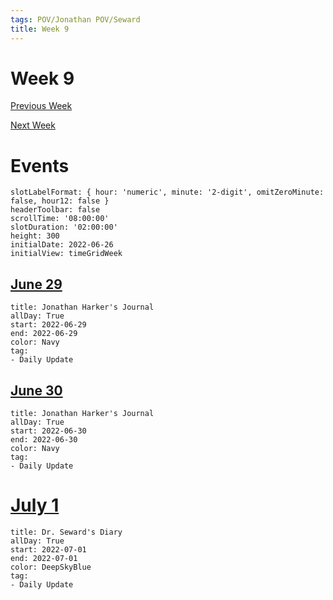 ```yaml
---
tags: POV/Jonathan POV/Seward 
title: Week 9
---
```


# Week 9

[Previous Week](2022-W26.md)

[Next Week](2022-W8.md)

# Events

```itinerary
slotLabelFormat: { hour: 'numeric', minute: '2-digit', omitZeroMinute: false, hour12: false }
headerToolbar: false
scrollTime: '08:00:00'
slotDuration: '02:00:00'
height: 300
initialDate: 2022-06-26
initialView: timeGridWeek
```

## [June 29](2022-06-29.md)

```itinerary-event
title: Jonathan Harker's Journal
allDay: True
start: 2022-06-29
end: 2022-06-29
color: Navy
tag:
- Daily Update
```

## [June 30](2022-06-30.md)

```itinerary-event
title: Jonathan Harker's Journal
allDay: True
start: 2022-06-30
end: 2022-06-30
color: Navy
tag:
- Daily Update
```

# [July 1](2022-W27.md)

```itinerary-event
title: Dr. Seward's Diary
allDay: True
start: 2022-07-01
end: 2022-07-01
color: DeepSkyBlue
tag:
- Daily Update
```